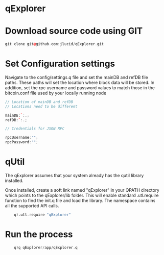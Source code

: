 # qExplorer


# Download source code using GIT

```C++
git clone git@github.com:jlucid/qExplorer.git
```

# Set Configuration settings

Navigate to the config/settings.q file and set the mainDB and refDB file paths.
These paths will set the location where block data will be stored.
In addition, set the rpc username and password values to match those
in the bitcoin.conf file used by your locally running node

```C++
// Location of mainDB and refDB
// Locations need to be different

mainDB:`:.;
refDB:`:.; 

// Credentials for JSON RPC

rpcUsername:"";
rpcPassword:"";
```

# qUtil

The qExplorer assumes that your system already has the qutil library installed.

Once installed, create a soft link named "qExplorer" in your QPATH directory which points to the qExplorer/lib folder. This will enable standard .utl.require function to find the init.q file and load the library. The namespace contains all the supported API calls.

```C++
    q).utl.require "qExplorer"
```

# Run the process

```C++
    q)q qExplorer/app/qExplorer.q
```








